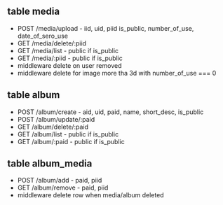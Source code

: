 ## table media
* POST /media/upload - iid, uid, piid is_public, number_of_use, date_of_sero_use
* GET /media/delete/:piid
* GET /media/list - public if is_public
* GET /media/:piid - public if is_public
* middleware delete on user removed
* middleware delete for image more tha 3d with number_of_use === 0

## table album
* POST /album/create - aid, uid, paid, name, short_desc, is_public
* POST /album/update/:paid
* GET /album/delete/:paid
* GET /album/list - public if is_public
* GET /album/:paid - public if is_public

## table album_media
* POST /album/add - paid, piid
* GET /album/remove - paid, piid
* middleware delete row when media/album deleted